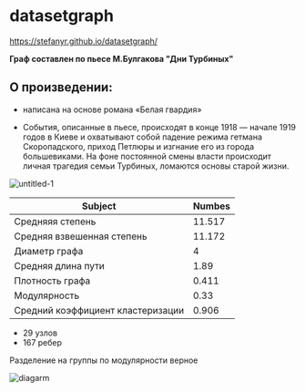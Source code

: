 # datasetgraph
https://stefanyr.github.io/datasetgraph/

**Граф составлен по пьесе М.Булгакова "Дни Турбиных"**

## О произведении:
* написана на основе романа «Белая гвардия» 

* События, описанные в пьесе, происходят в конце 1918 — начале 1919 годов в Киеве и охватывают собой падение режима гетмана Скоропадского, приход Петлюры и изгнание его из города большевиками. На фоне постоянной смены власти происходит личная трагедия семьи Турбиных, ломаются основы старой жизни.

![untitled-1](https://user-images.githubusercontent.com/37667042/49245910-b3f55580-f424-11e8-9efb-f81faeeef439.jpg)

Subject | Numbes
--- | --- 
|Средняяя степень                  | 11.517 |
|Средняя взвешенная степень        | 11.172 | 
|Диаметр графа                     |  4     |
|Средняя длина пути                | 1.89   |
|Плотность графа                   | 0.411  | 
|Модулярность                      | 0.33   |
|Средний коэффициент кластеризации | 0.906  |

* 29 узлов
* 167 ребер

Разделение на группы по модулярности верное

![diagarm](https://user-images.githubusercontent.com/37667042/49602353-4c498800-f999-11e8-9cca-bf4349c15c21.jpg)



